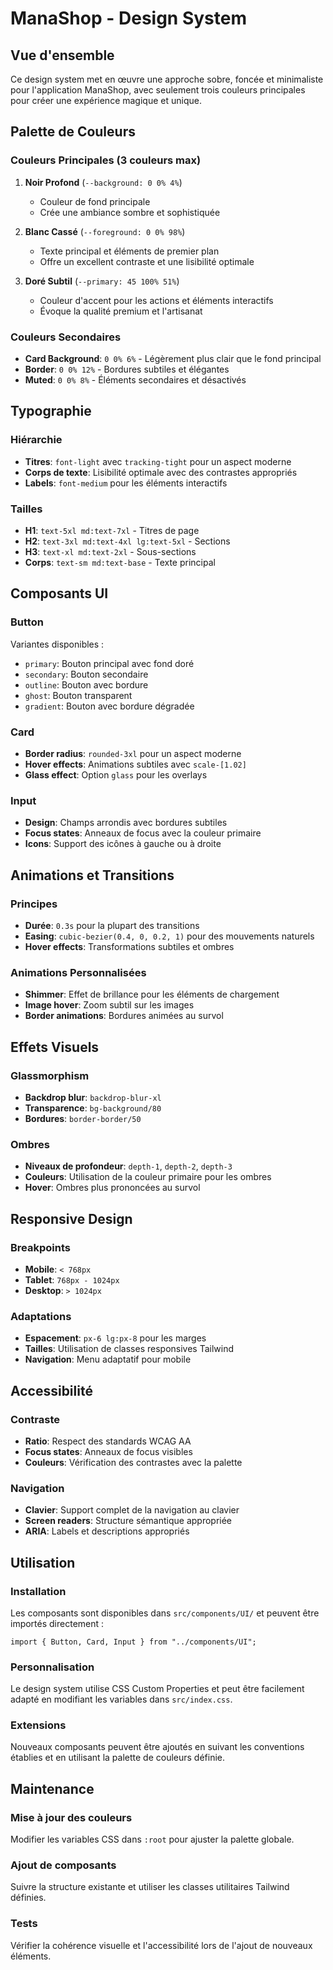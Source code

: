 # ManaShop - Design System

## Vue d'ensemble

Ce design system met en œuvre une approche sobre, foncée et minimaliste pour l'application ManaShop, avec seulement trois couleurs principales pour créer une expérience magique et unique.

## Palette de Couleurs

### Couleurs Principales (3 couleurs max)

1. **Noir Profond** (`--background: 0 0% 4%`)

   - Couleur de fond principale
   - Crée une ambiance sombre et sophistiquée

2. **Blanc Cassé** (`--foreground: 0 0% 98%`)

   - Texte principal et éléments de premier plan
   - Offre un excellent contraste et une lisibilité optimale

3. **Doré Subtil** (`--primary: 45 100% 51%`)
   - Couleur d'accent pour les actions et éléments interactifs
   - Évoque la qualité premium et l'artisanat

### Couleurs Secondaires

- **Card Background**: `0 0% 6%` - Légèrement plus clair que le fond principal
- **Border**: `0 0% 12%` - Bordures subtiles et élégantes
- **Muted**: `0 0% 8%` - Éléments secondaires et désactivés

## Typographie

### Hiérarchie

- **Titres**: `font-light` avec `tracking-tight` pour un aspect moderne
- **Corps de texte**: Lisibilité optimale avec des contrastes appropriés
- **Labels**: `font-medium` pour les éléments interactifs

### Tailles

- **H1**: `text-5xl md:text-7xl` - Titres de page
- **H2**: `text-3xl md:text-4xl lg:text-5xl` - Sections
- **H3**: `text-xl md:text-2xl` - Sous-sections
- **Corps**: `text-sm md:text-base` - Texte principal

## Composants UI

### Button

Variantes disponibles :

- `primary`: Bouton principal avec fond doré
- `secondary`: Bouton secondaire
- `outline`: Bouton avec bordure
- `ghost`: Bouton transparent
- `gradient`: Bouton avec bordure dégradée

### Card

- **Border radius**: `rounded-3xl` pour un aspect moderne
- **Hover effects**: Animations subtiles avec `scale-[1.02]`
- **Glass effect**: Option `glass` pour les overlays

### Input

- **Design**: Champs arrondis avec bordures subtiles
- **Focus states**: Anneaux de focus avec la couleur primaire
- **Icons**: Support des icônes à gauche ou à droite

## Animations et Transitions

### Principes

- **Durée**: `0.3s` pour la plupart des transitions
- **Easing**: `cubic-bezier(0.4, 0, 0.2, 1)` pour des mouvements naturels
- **Hover effects**: Transformations subtiles et ombres

### Animations Personnalisées

- **Shimmer**: Effet de brillance pour les éléments de chargement
- **Image hover**: Zoom subtil sur les images
- **Border animations**: Bordures animées au survol

## Effets Visuels

### Glassmorphism

- **Backdrop blur**: `backdrop-blur-xl`
- **Transparence**: `bg-background/80`
- **Bordures**: `border-border/50`

### Ombres

- **Niveaux de profondeur**: `depth-1`, `depth-2`, `depth-3`
- **Couleurs**: Utilisation de la couleur primaire pour les ombres
- **Hover**: Ombres plus prononcées au survol

## Responsive Design

### Breakpoints

- **Mobile**: `< 768px`
- **Tablet**: `768px - 1024px`
- **Desktop**: `> 1024px`

### Adaptations

- **Espacement**: `px-6 lg:px-8` pour les marges
- **Tailles**: Utilisation de classes responsives Tailwind
- **Navigation**: Menu adaptatif pour mobile

## Accessibilité

### Contraste

- **Ratio**: Respect des standards WCAG AA
- **Focus states**: Anneaux de focus visibles
- **Couleurs**: Vérification des contrastes avec la palette

### Navigation

- **Clavier**: Support complet de la navigation au clavier
- **Screen readers**: Structure sémantique appropriée
- **ARIA**: Labels et descriptions appropriés

## Utilisation

### Installation

Les composants sont disponibles dans `src/components/UI/` et peuvent être importés directement :

```tsx
import { Button, Card, Input } from "../components/UI";
```

### Personnalisation

Le design system utilise CSS Custom Properties et peut être facilement adapté en modifiant les variables dans `src/index.css`.

### Extensions

Nouveaux composants peuvent être ajoutés en suivant les conventions établies et en utilisant la palette de couleurs définie.

## Maintenance

### Mise à jour des couleurs

Modifier les variables CSS dans `:root` pour ajuster la palette globale.

### Ajout de composants

Suivre la structure existante et utiliser les classes utilitaires Tailwind définies.

### Tests

Vérifier la cohérence visuelle et l'accessibilité lors de l'ajout de nouveaux éléments.
